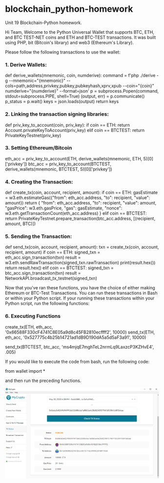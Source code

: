 # blockchain_python-homework
Unit 19 Blockchain-Python homework.

Hi Team, Welcome to the Python Universal Wallet that supports BTC, ETH, and BTC TEST-NET coins and ETH and BTC-TEST transactions.
It was built using PHP, bit (Bitcoin's library) and web3 (Ethereum's Library).

Please follow the following transactions to use the wallet:

### 1. Derive Wallets:
def derive_wallets(mnemonic, coin, numderive):
    command = f'php ./derive -g --mnemonic="{mnemonic}" --cols=path,address,privkey,pubkey,pubkeyhash,xprv,xpub --coin="{coin}" numderive="{numderive}" --format=json'
    p = subprocess.Popen(command, stdout=subprocess.PIPE, shell=True)
    (output, err) = p.communicate()
    p_status = p.wait()
    keys = json.loads(output)
    return keys

### 2. Linking the transaction signing libraries:
def priv_key_to_account(coin, priv_key):
    if coin == ETH:
        return Account.privateKeyToAccount(priv_key)
    elif coin == BTCTEST:
        return PrivateKeyTestnet(priv_key)

### 3. Setting Ethereum/Bitcoin 
eth_acc = priv_key_to_account(ETH, derive_wallets(mnemonic, ETH, 5)[0]['privkey'])
btc_acc = priv_key_to_account(BTCTEST, derive_wallets(mnemonic, BTCTEST, 5)[0]['privkey'])

### 4. Creating the Transaction:
def create_tx(coin, account, recipient, amount):
    if coin == ETH:
        gasEstimate = w3.eth.estimateGas({"from": eth_acc.address, "to": recipient, "value": amount})
        return {
            "from": eth_acc.address,
            "to": recipient,
            "value": amount,
            "gasPrice": w3.eth.gasPrice,
            "gas": gasEstimate,
            "nonce": w3.eth.getTransactionCount(eth_acc.address)
        }
    elif coin == BTCTEST:
        return PrivateKeyTestnet.prepare_transaction(btc_acc.address, [(recipient, amount, BTC)])
        
### 5. Sending the Transaction:
def send_tx(coin, account, recipient, amount):
    txn = create_tx(coin, account, recipient, amount)
    if coin == ETH:
        signed_txn = eth_acc.sign_transaction(txn)
        result = w3.eth.sendRawTransaction(signed_txn.rawTransaction)
        print(result.hex())
        return result.hex()
    elif coin == BTCTEST:
        signed_txn = btc_acc.sign_transaction(txn)
        result = NetworkAPI.broadcast_tx_testnet(signed_txn)
        
Now that you've ran these functions, you have the choice of either making Ethereum or BTC-Test Transactions. You can run these transactions in Bash or within your Python script. If your running these transactions within your Python script, run the following functions:

### 6. Executing Functions
create_tx(ETH, eth_acc, '0x66588F330cF4741C8E05a9d8c45FB2810ecffff2', 10000)
send_tx(ETH, eth_acc, '0x527775c4b25b14721ad1dB9D190dA5a5d5aF3a91', 10000)

send_tx(BTCTEST, btc_acc, 'ms4mjqE7mghTeL2nrmLq9LaxzcP3KZHvE4', .005)


If you would like to execute the code from bash, run the following code:

from wallet import *

and then run the preceding functions.

![ETH Transaction Details](screenshots/ETH_Transaction_Details.PNG)


